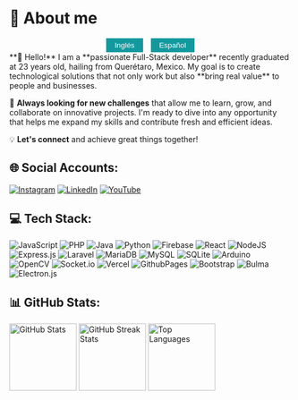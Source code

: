 # 💫 About me
<div align="center">
  <button onclick="switchLanguage('en')" style="margin-right: 10px; padding: 5px 15px; background-color: #11999e; color: white; border: none; cursor: pointer;">Inglés</button>
  <button onclick="switchLanguage('es')" style="padding: 5px 15px; background-color: #11999e; color: white; border: none; cursor: pointer;">Español</button>
</div>

<div id="content-en" style="display: block;">
  **👋 Hello!** I am a **passionate Full-Stack developer** recently graduated at 23 years old, hailing from Querétaro, Mexico. My goal is to create technological solutions that not only work but also **bring real value** to people and businesses.

  🚀 **Always looking for new challenges** that allow me to learn, grow, and collaborate on innovative projects. I'm ready to dive into any opportunity that helps me expand my skills and contribute fresh and efficient ideas.

  💡 **Let's connect** and achieve great things together!
</div>

<div id="content-es" style="display: none;">
  **👋 Hola!** Soy un **apasionado desarrollador Full-Stack** recién egresado de 23 años, originario de Querétaro, México. Mi objetivo es crear soluciones tecnológicas que no solo funcionen, sino que **aporten valor real** a las personas y empresas.

  🚀 **Siempre buscando nuevos desafíos** que me permitan aprender, crecer y colaborar en proyectos innovadores. Estoy listo para sumergirme en cualquier oportunidad que me ayude a expandir mis habilidades y a contribuir con ideas frescas y eficientes.

  💡 **Conectemos** y hagamos grandes cosas juntos!
</div>

## 🌐 Social Accounts:
[![Instagram](https://img.shields.io/badge/Instagram-%23E4405F.svg?logo=Instagram&logoColor=white)](https://instagram.com/angel_audiel_reyes) [![LinkedIn](https://img.shields.io/badge/LinkedIn-%230077B5.svg?logo=linkedin&logoColor=white)](https://linkedin.com/in/angel-audiel-reyes-pedrizco-b97845324) [![YouTube](https://img.shields.io/badge/YouTube-%23FF0000.svg?logo=YouTube&logoColor=white)](https://youtube.com/@AngelReyes-hc7vi)

## 💻 Tech Stack:
![JavaScript](https://img.shields.io/badge/javascript-%23323330.svg?style=for-the-badge&logo=javascript&logoColor=%23F7DF1E) 
![PHP](https://img.shields.io/badge/php-%23777BB4.svg?style=for-the-badge&logo=php&logoColor=white) 
![Java](https://img.shields.io/badge/java-%23ED8B00.svg?style=for-the-badge&logo=openjdk&logoColor=white) 
![Python](https://img.shields.io/badge/python-3670A0?style=for-the-badge&logo=python&logoColor=ffdd54) 
![Firebase](https://img.shields.io/badge/firebase-%23039BE5.svg?style=for-the-badge&logo=firebase)
![React](https://img.shields.io/badge/react-%2320232a.svg?style=for-the-badge&logo=react&logoColor=%2361DAFB)
![NodeJS](https://img.shields.io/badge/node.js-6DA55F?style=for-the-badge&logo=node.js&logoColor=white) 
![Express.js](https://img.shields.io/badge/express.js-%23404d59.svg?style=for-the-badge&logo=express&logoColor=%2361DAFB)
![Laravel](https://img.shields.io/badge/laravel-%23FF2D20.svg?style=for-the-badge&logo=laravel&logoColor=white) 
![MariaDB](https://img.shields.io/badge/MariaDB-003545?style=for-the-badge&logo=mariadb&logoColor=white)
![MySQL](https://img.shields.io/badge/mysql-4479A1.svg?style=for-the-badge&logo=mysql&logoColor=white) 
![SQLite](https://img.shields.io/badge/sqlite-%2307405e.svg?style=for-the-badge&logo=sqlite&logoColor=white) 
![Arduino](https://img.shields.io/badge/-Arduino-00979D?style=for-the-badge&logo=Arduino&logoColor=white) 
![OpenCV](https://img.shields.io/badge/opencv-%23white.svg?style=for-the-badge&logo=opencv&logoColor=white)
![Socket.io](https://img.shields.io/badge/Socket.io-black?style=for-the-badge&logo=socket.io&badgeColor=010101) 
![Vercel](https://img.shields.io/badge/vercel-%23000000.svg?style=for-the-badge&logo=vercel&logoColor=white)
![GithubPages](https://img.shields.io/badge/github%20pages-121013?style=for-the-badge&logo=github&logoColor=white)
![Bootstrap](https://img.shields.io/badge/bootstrap-%238511FA.svg?style=for-the-badge&logo=bootstrap&logoColor=white)
![Bulma](https://img.shields.io/badge/bulma-00D0B1?style=for-the-badge&logo=bulma&logoColor=white)
![Electron.js](https://img.shields.io/badge/Electron-191970?style=for-the-badge&logo=Electron&logoColor=white)

## 📊 GitHub Stats:
<div>
  <img src="https://github-readme-stats.vercel.app/api?username=ReyesPedrizcoAngelAudiel&theme=github_dark_dimmed&hide_border=true&include_all_commits=false&count_private=false" alt="GitHub Stats" height="120em"/>
  <img src="https://github-readme-streak-stats.herokuapp.com/?user=ReyesPedrizcoAngelAudiel&theme=github_dark_dimmed&hide_border=true" alt="GitHub Streak Stats" height="120em"/>
  <img src="https://github-readme-stats.vercel.app/api/top-langs/?username=ReyesPedrizcoAngelAudiel&theme=github_dark_dimmed&hide_border=true&include_all_commits=false&count_private=false&layout=compact" alt="Top Languages" height="120em"/>
</div>
<!-- Proudly created with GPRM ( https://gprm.itsvg.in ) -->

<script>
function switchLanguage(language) {
  document.getElementById('content-en').style.display = language === 'en' ? 'block' : 'none';
  document.getElementById('content-es').style.display = language === 'es' ? 'block' : 'none';
}
</script>
